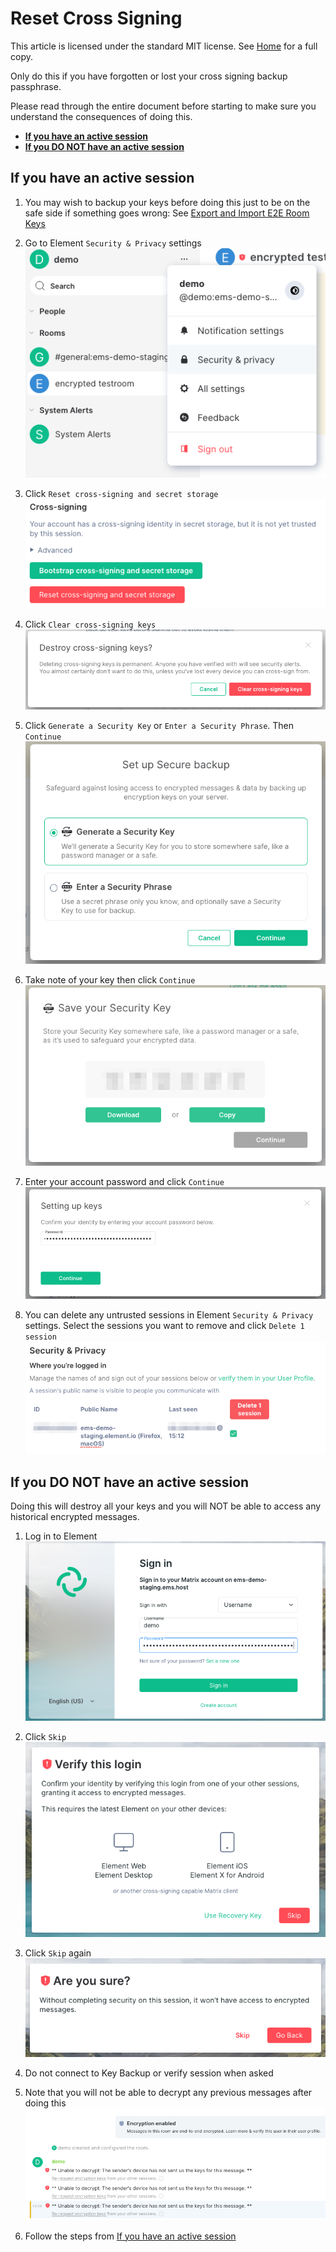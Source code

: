 # Reset Cross Signing

This article is licensed under the standard MIT license. See [Home](index.md) for a full copy.

Only do this if you have forgotten or lost your cross signing backup passphrase.

Please read through the entire document before starting to make sure you understand the consequences of doing this.

* **[If you have an active session](#if-you-have-an-active-session)**
* **[If you DO NOT have an active session](#if-you-do-not-have-an-active-session)**


## If you have an active session

1. You may wish to backup your keys before doing this just to be on the safe side if something goes wrong: See [Export and Import E2E Room Keys](Export-and-Import-E2E-Room-Keys.md)

2. Go to Element `Security & Privacy` settings   
![](images/Screen%20Shot%202020-07-30%20at%203.02.07%20PM.png)

1. Click `Reset cross-signing and secret storage`   
![](images/Screen%20Shot%202020-07-30%20at%203.05.05%20PM.png)

1. Click `Clear cross-signing keys`   
![](images/Screen%20Shot%202020-07-30%20at%203.06.18%20PM.png)

1. Click `Generate a Security Key` or `Enter a Security Phrase`. Then `Continue`   
![](images/Screen%20Shot%202020-07-30%20at%203.06.50%20PM.png)

1. Take note of your key then click `Continue`   
![](images/Screen%20Shot%202020-07-30%20at%203.07.52%20PM.png)

1. Enter your account password and click `Continue`    
![](images/Screen%20Shot%202020-07-30%20at%203.09.47%20PM.png)

1. You can delete any untrusted sessions in Element `Security & Privacy` settings. Select the sessions you want to remove and click `Delete 1 session`   
![](images/Screen%20Shot%202020-07-30%20at%203.14.55%20PM.png)


## If you DO NOT have an active session

Doing this will destroy all your keys and you will NOT be able to access any historical encrypted messages.

1. Log in to Element   
![](images/Screen%20Shot%202020-07-30%20at%202.59.21%20PM.png)

1. Click `Skip`   
![](images/Screen%20Shot%202020-07-30%20at%203.00.40%20PM.png)

1. Click `Skip` again   
![](images/Screen%20Shot%202020-07-30%20at%203.01.08%20PM.png)

1. Do not connect to Key Backup or verify session when asked

1. Note that you will not be able to decrypt any previous messages after doing this   
![](images/Screen%20Shot%202020-07-30%20at%203.12.36%20PM.png)

1. Follow the steps from [If you have an active session](#if-you-have-an-active-session)
